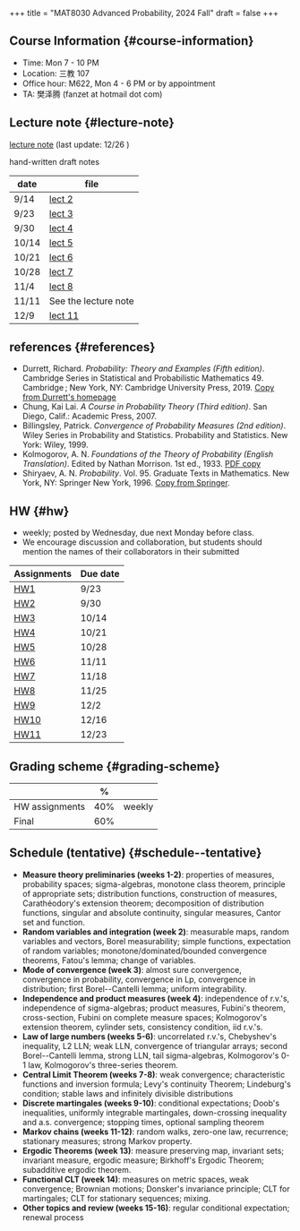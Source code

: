 +++
title = "MAT8030 Advanced Probability, 2024 Fall"
draft = false
+++

## Course Information {#course-information}

-   Time: Mon 7 - 10 PM
-   Location: 三教 107
-   Office hour: M622, Mon 4 - 6 PM or by appointment
-   TA: 樊泽腾 (fanzet at hotmail dot com)


## Lecture note {#lecture-note}

[lecture note](../notes/adv-prob-note.pdf) (last update: 12/26 )

hand-written draft notes

| date  | file                     |
|-------|--------------------------|
| 9/14  | [lect 2](./lect2.pdf)    |
| 9/23  | [lect 3](./lect3.pdf)    |
| 9/30  | [lect 4](./lect4.pdf)    |
| 10/14 | [lect 5](./lect5.pdf)    |
| 10/21 | [lect 6](./lect6.pdf)    |
| 10/28 | [lect 7](./lect07.pdf)   |
| 11/4  | [lect 8](./lect08.pdf)   |
| 11/11 | See the lecture note     |
| 12/9  | [lect 11](./lect-11.pdf) |


## references {#references}

-   Durrett, Richard. _Probability: Theory and Examples (Fifth edition)_. Cambridge Series in Statistical and Probabilistic Mathematics 49. Cambridge ; New York, NY: Cambridge University Press, 2019. [Copy from Durrett's homepage](https://services.math.duke.edu/%7Ertd/PTE/PTE5_011119.pdf)
-   Chung, Kai Lai. _A Course in Probability Theory (Third edition)_. San Diego, Calif.: Academic Press, 2007.
-   Billingsley, Patrick. _Convergence of Probability Measures (2nd edition)_. Wiley Series in Probability and Statistics. Probability and Statistics. New York: Wiley, 1999.
-   Kolmogorov, A. N. _Foundations of the Theory of Probability (English Translation)_. Edited by Nathan Morrison. 1st ed., 1933. [PDF copy](./Kolmogorov1933.pdf)
-   Shiryaev, A. N. _Probability_. Vol. 95. Graduate Texts in Mathematics. New York, NY: Springer New York, 1996. [Copy from Springer](https://doi.org/10.1007/978-1-4757-2539-1).


## HW {#hw}

-   weekly; posted by Wednesday, due next Monday before class.
-   We encourage discussion and collaboration, but students should mention the names of their collaborators in their submitted

| Assignments        | Due date |
|--------------------|----------|
| [HW1](./hw1.pdf)   | 9/23     |
| [HW2](./hw2.pdf)   | 9/30     |
| [HW3](./hw3.pdf)   | 10/14    |
| [HW4](./hw4.pdf)   | 10/21    |
| [HW5](./hw5.pdf)   | 10/28    |
| [HW6](./hw6.pdf)   | 11/11    |
| [HW7](./hw7.pdf)   | 11/18    |
| [HW8](./hw8.pdf)   | 11/25    |
| [HW9](./hw9.pdf)   | 12/2     |
| [HW10](./hw10.pdf) | 12/16    |
| [HW11](./hw11.pdf) | 12/23    |


## Grading scheme {#grading-scheme}

|                | %   |        |
|----------------|-----|--------|
| HW assignments | 40% | weekly |
| Final          | 60% |        |


## Schedule (tentative) {#schedule--tentative}

-   **Measure theory preliminaries (weeks 1-2)**: properties of measures, probability spaces;  sigma-algebras, monotone class theorem, principle of appropriate sets; distribution functions, construction of measures, Carathéodory's extension theorem; decomposition of distribution functions, singular and absolute continuity, singular measures, Cantor set and function.
-   **Random variables and integration (week 2)**: measurable maps, random variables and vectors, Borel measurability; simple functions, expectation of random variables; monotone/dominated/bounded convergence theorems, Fatou's lemma; change of variables.
-   **Mode of convergence (week 3)**: almost sure convergence, convergence in probability, convergence in Lp, convergence in distribution; first Borel--Cantelli lemma; uniform integrability.
-   **Independence and product measures (week 4)**: independence of r.v.'s, independence of sigma-algebras; product measures, Fubini's theorem, cross-section, Fubini on complete measure spaces; Kolmogorov's extension theorem, cylinder sets, consistency condition, iid r.v.'s.
-   **Law of large numbers (weeks 5-6)**: uncorrelated r.v.'s, Chebyshev's inequality, L2 LLN; weak LLN, convergence of  triangular arrays; second Borel--Cantelli lemma, strong LLN, tail sigma-algebras, Kolmogorov's 0-1 law, Kolmogorov's three-series theorem.
-   **Central Limit Theorem (weeks 7-8)**: weak convergence; characteristic functions and inversion formula; Levy's continuity Theorem; Lindeburg's condition; stable laws and infinitely divisible distributions
-   **Discrete martingales (weeks 9-10)**: conditional expectations; Doob's inequalities, uniformly integrable martingales, down-crossing inequality and a.s. convergence; stopping times, optional sampling theorem
-   **Markov chains (weeks 11-12)**: random walks, zero-one law, recurrence; stationary measures; strong Markov property.
-   **Ergodic Theorems (week 13)**: measure preserving map, invariant sets; invariant measure, ergodic measure; Birkhoff's Ergodic Theorem; subadditive ergodic theorem.
-   **Functional CLT (week 14)**: measures on metric spaces, weak convergence; Brownian motions; Donsker's invariance principle; CLT for martingales; CLT for stationary sequences; mixing.
-   **Other topics and review (weeks 15-16)**: regular conditional expectation; renewal process

